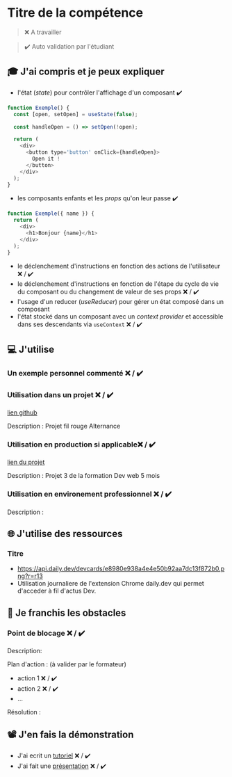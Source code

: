 # Titre de la compétence

> ❌ A travailler

> ✔️ Auto validation par l'étudiant

## 🎓 J'ai compris et je peux expliquer

- l'état (_state_) pour contrôler l'affichage d'un composant ✔️

```javascript
function Exemple() {
  const [open, setOpen] = useState(false);

  const handleOpen = () => setOpen(!open);

  return (
    <div>
      <button type='button' onClick={handleOpen}>
        Open it !
      </button>
    </div>
  );
}
```

- les composants enfants et les _props_ qu'on leur passe ✔️

```javascript
function Exemple({ name }) {
  return (
    <div>
      <h1>Bonjour {name}</h1>
    </div>
  );
}
```

- le déclenchement d'instructions en fonction des actions de l'utilisateur ❌ / ✔️
- le déclenchement d'instructions en fonction de l'étape du cycle de vie du composant ou du changement de valeur de ses props ❌ / ✔️
- l'usage d'un reducer (_useReducer_) pour gérer un état composé dans un composant
- l'état stocké dans un composant avec un _context provider_ et accessible dans ses descendants via `useContext` ❌ / ✔️

## 💻 J'utilise

### Un exemple personnel commenté ❌ / ✔️

### Utilisation dans un projet ❌ / ✔️

[lien github](https://github.com/JoffreyChevalier/wilder)

Description : Projet fil rouge Alternance

### Utilisation en production si applicable❌ / ✔️

[lien du projet](https://github.com/JoffreyChevalier/Knock-Knock)

Description : Projet 3 de la formation Dev web 5 mois

### Utilisation en environement professionnel ❌ / ✔️

Description :

## 🌐 J'utilise des ressources

### Titre

- https://api.daily.dev/devcards/e8980e938a4e4e50b92aa7dc13f872b0.png?r=r13
- Utilisation journaliere de l'extension Chrome daily.dev qui permet d'acceder à fil d'actus Dev.

## 🚧 Je franchis les obstacles

### Point de blocage ❌ / ✔️

Description:

Plan d'action : (à valider par le formateur)

- action 1 ❌ / ✔️
- action 2 ❌ / ✔️
- ...

Résolution :

## 📽️ J'en fais la démonstration

- J'ai ecrit un [tutoriel](...) ❌ / ✔️
- J'ai fait une [présentation](...) ❌ / ✔️

```

```

